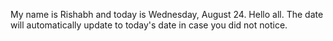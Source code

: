 My name is Rishabh and today is Wednesday, August 24. Hello all. The date will automatically update to today's date in case you did not notice.
